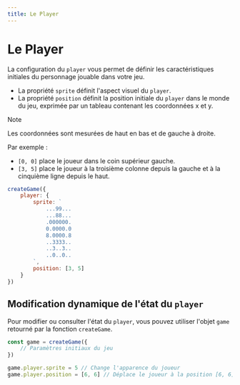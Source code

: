 ```yaml
---
title: Le Player
---
```


# Le Player

La configuration du `player` vous permet de définir les caractéristiques initiales du personnage jouable dans votre jeu.

- La propriété `sprite` définit l'aspect visuel du `player`.
- La propriété `position` définit la position initiale du `player` dans le monde du jeu, exprimée par un tableau contenant les coordonnées x et y.

> [!NOTE]
> Les coordonnées sont mesurées de haut en bas et de gauche à droite.
>
> Par exemple :
>
> - `[0, 0]` place le joueur dans le coin supérieur gauche.
> - `[3, 5]` place le joueur à la troisième colonne depuis la gauche et à la cinquième ligne depuis le haut.

```js
createGame({
	player: {
		sprite: `
			...99...
			...88...
			.000000.
			0.0000.0
			8.0000.8
			..3333..
			..3..3..
			..0..0..
		`,
		position: [3, 5]
	}
})
```

## Modification dynamique de l'état du `player`

Pour modifier ou consulter l'état du `player`, vous pouvez utiliser l'objet `game` retourné par la fonction `createGame`.

```js
const game = createGame({
	// Paramètres initiaux du jeu
})

game.player.sprite = 5 // Change l'apparence du joueur
game.player.position = [6, 6] // Déplace le joueur à la position [6, 6]
```
